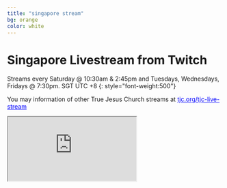 ```yaml
---
title: "singapore stream"
bg: orange
color: white
---
```


# Singapore Livestream from Twitch

Streams every Saturday @ 10:30am & 2:45pm and Tuesdays, Wednesdays, Fridays @ 7:30pm. SGT UTC +8
{: style="font-weight:500"}

You may information of other True Jesus Church streams at <a style="color:blue" href="https://tjc.org/tjc-live-stream">tjc.org/tjc-live-stream</a>

<div class="icontain">
  <iframe
    src="https://player.twitch.tv/?channel=tjcadam&parent=livestreams.tjc.sg"
    allowfullscreen>
  </iframe>
</div>

